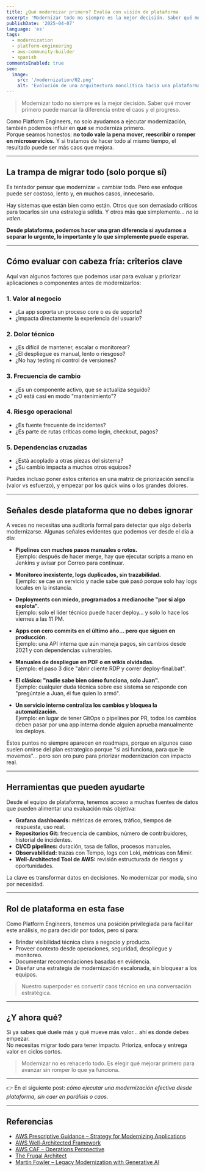 ```yaml
---
title: ¿Qué modernizar primero? Evalúa con visión de plataforma
excerpt: 'Modernizar todo no siempre es la mejor decisión. Saber qué mover primero puede marcar la diferencia entre el caos y el progreso.'
publishDate: '2025-04-07'
language: 'es'
tags:
  - modernization
  - platform-engineering
  - aws-community-builder
  - spanish
commentsEnabled: true
seo:
  image:
    src: '/modernization/02.png'
    alt: 'Evolución de una arquitectura monolítica hacia una plataforma moderna'
---
```


> Modernizar todo no siempre es la mejor decisión. Saber qué mover primero puede marcar la diferencia entre el caos y el progreso.

Como Platform Engineers, no solo ayudamos a ejecutar modernización, también podemos influir en **qué** se moderniza primero.  
Porque seamos honestos: **no todo vale la pena mover, reescribir o romper en microservicios.** Y si tratamos de hacer todo al mismo tiempo, el resultado puede ser más caos que mejora.

---

## La trampa de migrar todo (solo porque sí)

Es tentador pensar que modernizar = cambiar todo. Pero ese enfoque puede ser costoso, lento y, en muchos casos, innecesario.

Hay sistemas que están bien como están. Otros que son demasiado críticos para tocarlos sin una estrategia sólida. Y otros más que simplemente… _no lo valen_.

**Desde plataforma, podemos hacer una gran diferencia si ayudamos a separar lo urgente, lo importante y lo que simplemente puede esperar.**

---

## Cómo evaluar con cabeza fría: criterios clave

Aquí van algunos factores que podemos usar para evaluar y priorizar aplicaciones o componentes antes de modernizarlos:

### 1. Valor al negocio

- ¿La app soporta un proceso core o es de soporte?
- ¿Impacta directamente la experiencia del usuario?

### 2. Dolor técnico

- ¿Es difícil de mantener, escalar o monitorear?
- ¿El despliegue es manual, lento o riesgoso?
- ¿No hay testing ni control de versiones?

### 3. Frecuencia de cambio

- ¿Es un componente activo, que se actualiza seguido?
- ¿O está casi en modo "mantenimiento"?

### 4. Riesgo operacional

- ¿Es fuente frecuente de incidentes?
- ¿Es parte de rutas críticas como login, checkout, pagos?

### 5. Dependencias cruzadas

- ¿Está acoplado a otras piezas del sistema?
- ¿Su cambio impacta a muchos otros equipos?

Puedes incluso poner estos criterios en una matriz de priorización sencilla (valor vs esfuerzo), y empezar por los quick wins o los grandes dolores.

---

## Señales desde plataforma que no debes ignorar

A veces no necesitas una auditoría formal para detectar que algo debería modernizarse. Algunas señales evidentes que podemos ver desde el día a día:

- **Pipelines con muchos pasos manuales o rotos.**  
  Ejemplo: después de hacer merge, hay que ejecutar scripts a mano en Jenkins y avisar por Correo para continuar.

- **Monitoreo inexistente, logs duplicados, sin trazabilidad.**  
  Ejemplo: se cae un servicio y nadie sabe qué pasó porque solo hay logs locales en la instancia.

- **Deployments con miedo, programados a medianoche "por si algo explota".**  
  Ejemplo: solo el líder técnico puede hacer deploy… y solo lo hace los viernes a las 11 PM.

- **Apps con cero commits en el último año… pero que siguen en producción.**  
  Ejemplo: una API interna que aún maneja pagos, sin cambios desde 2021 y con dependencias vulnerables.

- **Manuales de despliegue en PDF o en wikis olvidadas.**  
  Ejemplo: el paso 3 dice "abrir cliente RDP y correr deploy-final.bat".

- **El clásico: "nadie sabe bien cómo funciona, solo Juan".**  
  Ejemplo: cualquier duda técnica sobre ese sistema se responde con "pregúntale a Juan, él fue quien lo armó".

- **Un servicio interno centraliza los cambios y bloquea la automatización.**  
  Ejemplo: en lugar de tener GitOps o pipelines por PR, todos los cambios deben pasar por una app interna donde alguien aprueba manualmente los deploys.

Estos puntos no siempre aparecen en roadmaps, porque en algunos caso suelen omirse del plan estrategico porque "si asi funciona, para que le movemos"... pero son oro puro para priorizar modernización con impacto real.

---

## Herramientas que pueden ayudarte

Desde el equipo de plataforma, tenemos acceso a muchas fuentes de datos que pueden alimentar una evaluación más objetiva:

- **Grafana dashboards:** métricas de errores, tráfico, tiempos de respuesta, uso real.
- **Repositorios Git:** frecuencia de cambios, número de contribuidores, historial de incidentes.
- **CI/CD pipelines:** duración, tasa de fallos, procesos manuales.
- **Observabilidad:** trazas con Tempo, logs con Loki, métricas con Mimir.
- **Well-Architected Tool de AWS:** revisión estructurada de riesgos y oportunidades.

La clave es transformar datos en decisiones. No modernizar por moda, sino por necesidad.

---

## Rol de plataforma en esta fase

Como Platform Engineers, tenemos una posición privilegiada para facilitar este análisis, no para decidir por todos, pero sí para:

- Brindar visibilidad técnica clara a negocio y producto.
- Proveer contexto desde operaciones, seguridad, despliegue y monitoreo.
- Documentar recomendaciones basadas en evidencia.
- Diseñar una estrategia de modernización escalonada, sin bloquear a los equipos.

> Nuestro superpoder es convertir caos técnico en una conversación estratégica.

---

## ¿Y ahora qué?

Si ya sabes qué duele más y qué mueve más valor… ahí es donde debes empezar.  
No necesitas migrar todo para tener impacto. Prioriza, enfoca y entrega valor en ciclos cortos.

> Modernizar no es rehacerlo todo. Es elegir qué mejorar primero para avanzar sin romper lo que ya funciona.

---

👉 En el siguiente post: _cómo ejecutar una modernización efectiva desde plataforma, sin caer en parálisis o caos._

---

## Referencias

- [AWS Prescriptive Guidance – Strategy for Modernizing Applications](https://docs.aws.amazon.com/prescriptive-guidance/latest/strategy-modernizing-applications/welcome.html)
- [AWS Well-Architected Framework](https://docs.aws.amazon.com/wellarchitected/latest/framework/welcome.html)
- [AWS CAF – Operations Perspective](https://docs.aws.amazon.com/whitepapers/latest/aws-caf-operations-perspective/aws-caf-operations-perspective.html)
- [The Frugal Architect](https://thefrugalarchitect.com/laws/)
- [Martin Fowler – Legacy Modernization with Generative AI](https://martinfowler.com/articles/legacy-modernization-gen-ai.html)
